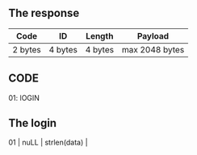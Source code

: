 ## The response
| Code | ID | Length | Payload|
|---|---|---|---|
|2 bytes|4 bytes |4 bytes| max 2048 bytes|


## CODE
01: lOGIN

## The login
01 | nuLL | strlen(data) |<username> <password>